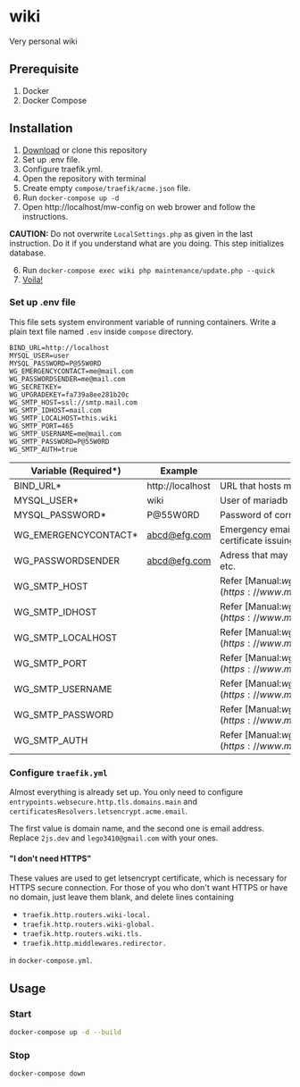 # wiki

Very personal wiki

## Prerequisite

1. Docker
2. Docker Compose

## Installation

1. [Download](https://github.com/2JS/wiki/archive/master.zip) or clone this repository
2. Set up .env file.
3. Configure traefik.yml.
4. Open the repository with terminal
5. Create empty `compose/traefik/acme.json` file.
6. Run `docker-compose up -d`
7. Open http://localhost/mw-config on web brower and follow the instructions.

**CAUTION:** Do not overwrite `LocalSettings.php` as given in the last instruction. Do it if you understand what are you doing. This step initializes database.

6. Run `docker-compose exec wiki php maintenance/update.php --quick`
7. [Voila!](http://localhost/wiki)

### Set up .env file

This file sets system environment variable of running containers. Write a plain text file named `.env` inside `compose` directory.

```
BIND_URL=http://localhost
MYSQL_USER=user
MYSQL_PASSWORD=P@55W0RD
WG_EMERGENCYCONTACT=me@mail.com
WG_PASSWORDSENDER=me@mail.com
WG_SECRETKEY=
WG_UPGRADEKEY=fa739a8ee281b20c
WG_SMTP_HOST=ssl://smtp.mail.com
WG_SMTP_IDHOST=mail.com
WG_SMTP_LOCALHOST=this.wiki
WG_SMTP_PORT=465
WG_SMTP_USERNAME=me@mail.com
WG_SMTP_PASSWORD=P@55W0RD
WG_SMTP_AUTH=true
```

| Variable (Required*) | Example          | Description                                                  |
| -------------------- | ---------------- | ------------------------------------------------------------ |
| BIND_URL*            | http://localhost | URL that hosts mediawiki                                     |
| MYSQL_USER*          | wiki             | User of mariadb database.                                    |
| MYSQL_PASSWORD*      | P@55W0RD         | Password of corresponding user                               |
| WG_EMERGENCYCONTACT* | abcd@efg.com     | Emergency email address. Also used for letsencrypt certificate issuing. |
| WG_PASSWORDSENDER    | abcd@efg.com     | Adress that may send email reset, security alers, etc.       |
| WG_SMTP_HOST         |                  | Refer [Manual:$wgSMTP](https://www.mediawiki.org/wiki/Manual:$wgSMTP) |
| WG_SMTP_IDHOST       |                  | Refer [Manual:$wgSMTP](https://www.mediawiki.org/wiki/Manual:$wgSMTP) |
| WG_SMTP_LOCALHOST    |                  | Refer [Manual:$wgSMTP](https://www.mediawiki.org/wiki/Manual:$wgSMTP) |
| WG_SMTP_PORT         |                  | Refer [Manual:$wgSMTP](https://www.mediawiki.org/wiki/Manual:$wgSMTP) |
| WG_SMTP_USERNAME     |                  | Refer [Manual:$wgSMTP](https://www.mediawiki.org/wiki/Manual:$wgSMTP) |
| WG_SMTP_PASSWORD     |                  | Refer [Manual:$wgSMTP](https://www.mediawiki.org/wiki/Manual:$wgSMTP) |
| WG_SMTP_AUTH         |                  | Refer [Manual:$wgSMTP](https://www.mediawiki.org/wiki/Manual:$wgSMTP) |

### Configure `traefik.yml`

Almost everything is already set up. You only need to configure `entrypoints.websecure.http.tls.domains.main` and `certificatesResolvers.letsencrypt.acme.email`.

The first value is domain name, and the second one is email address. Replace `2js.dev` and `lego3410@gmail.com` with your ones.

#### "I don't need HTTPS"

These values are used to get letsencrypt certificate, which is necessary for HTTPS secure connection. For those of you who don't want HTTPS or have no domain, just leave them blank, and delete lines containing

* `traefik.http.routers.wiki-local.`
* `traefik.http.routers.wiki-global.`
* `traefik.http.routers.wiki.tls.`
* `traefik.http.middlewares.redirector.`

in `docker-compose.yml`.

## Usage

### Start

```bash
docker-compose up -d --build
```

### Stop

```bash
docker-compose down
```

